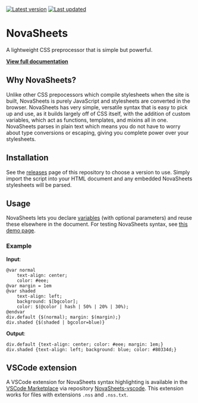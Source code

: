 [![Latest version](https://img.shields.io/github/v/release/Nixinova/NovaSheets?label=latest%20version&style=flat-square)](https://github.com/Nixinova/NovaSheets/releases)
[![Last updated](https://img.shields.io/github/release-date/Nixinova/NovaSheets?label=updated&style=flat-square)](https://github.com/Nixinova/NovaSheets/releases)

# NovaSheets

A lightweight CSS preprocessor that is simple but powerful.

**[View full documentation](https://novasheets.netlify.app/docs/)**

## Why NovaSheets?

Unlike other CSS prepocessors which compile stylesheets when the site is built, NovaSheets is purely JavaScript and stylesheets are converted in the browser. NovaSheets has very simple, versatile syntax that is easy to pick up and use, as it builds largely off of CSS itself, with the addition of custom variables, which act as functions, templates, and mixins all in one. NovaSheets parses in plain text which means you do not have to worry about type conversions or escaping, giving you complete power over your stylesheets.

## Installation

See the [releases](https://github.com/Nixinova/NovaSheets/releases) page of this repository to choose a version to use. Simply import the script into your HTML document and any embedded NovaSheets stylesheets will be parsed.

## Usage

NovaSheets lets you declare [variables](https://novasheets.netlify.app/docs/variables/) (with optional parameters) and reuse these elsewhere in the document. For testing NovaSheets syntax, see [this demo page](https://novasheets.netlify.app/test/).

### Example

**Input**:

```
@var normal
    text-align: center;
    color: #eee;
@var margin = 1em
@var shaded
    text-align: left;
    background: $[bgcolor];
    color: $(@color | hash | 50% | 20% | 30%);
@endvar
div.default {$(normal); margin: $(margin);}
div.shaded {$(shaded | bgcolor=blue)}
```

**Output**:
```
div.default {text-align: center; color: #eee; margin: 1em;}
div.shaded {text-align: left; background: blue; color: #80334d;}
```

## VSCode extension
A VSCode extension for NovaSheets syntax highlighting is available in the [VSCode Marketplace](https://marketplace.visualstudio.com/items/Nixinova.novasheets) via repository [NovaSheets-vscode](https://github.com/Nixinova/NovaSheets-vscode). This extension works for files with extensions `.nss` and `.nss.txt`.